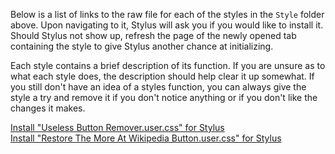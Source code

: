 Below is a list of links to the raw file for each of the styles in the `Style` folder above. Upon navigating to it, Stylus will ask you if you would like to install it. Should Stylus not show up, refresh the page of the newly opened tab containing the style to give Stylus another chance at initializing. 

Each style contains a brief description of its function. If you are unsure as to what each style does, the description should help clear it up somewhat. If you still don't have an idea of a styles function, you can always give the style a try and remove it if you don't notice anything or if you don't like the changes it makes.  

[Install "Useless Button Remover.user.css" for Stylus](https://gitlab.com/___Neopolitan/CSS-Tweaks/-/raw/main/Stylus/duckduckgo.com/Style/Useless%20Button%20Remover.user.css)  
[Install "Restore The More At Wikipedia Button.user.css" for Stylus](https://gitlab.com/___Neopolitan/CSS-Tweaks/-/raw/main/Stylus/duckduckgo.com/Style/Restore%20The%20More%20At%20Wikipedia%20Button.user.css)  